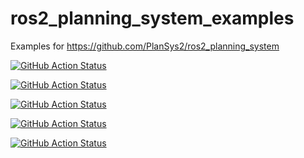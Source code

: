 # ros2_planning_system_examples

Examples for https://github.com/PlanSys2/ros2_planning_system

[![GitHub Action
Status](https://github.com/IntelligentRoboticsLabs/ros2_planning_system_examples/workflows/plansys2_simple_example/badge.svg)](https://github.com/IntelligentRoboticsLabs/ros2_planning_system_examples)

[![GitHub Action
Status](https://github.com/IntelligentRoboticsLabs/ros2_planning_system_examples/workflows/plansys2_bt_example/badge.svg)](https://github.com/IntelligentRoboticsLabs/ros2_planning_system_examples)

[![GitHub Action
Status](https://github.com/IntelligentRoboticsLabs/ros2_planning_system_examples/workflows/plansys2_multidomain_example/badge.svg)](https://github.com/IntelligentRoboticsLabs/ros2_planning_system_examples)

[![GitHub Action
Status](https://github.com/IntelligentRoboticsLabs/ros2_planning_system_examples/workflows/plansys2_cascade_example/badge.svg)](https://github.com/IntelligentRoboticsLabs/ros2_planning_system_examples)

[![GitHub Action
Status](https://github.com/IntelligentRoboticsLabs/ros2_planning_system_examples/workflows/plansys2_patrol_navigation_example/badge.svg)](https://github.com/IntelligentRoboticsLabs/ros2_planning_system_examples)
